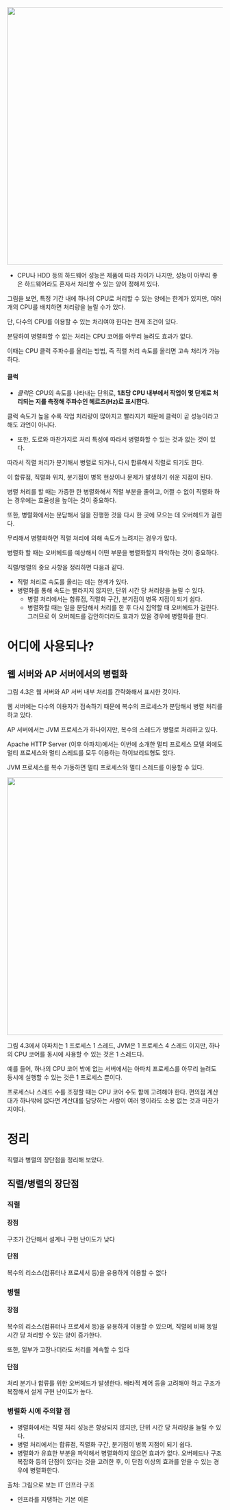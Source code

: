 

<img src = "https://user-images.githubusercontent.com/15938354/125147475-863d2500-e166-11eb-947f-06212d32f0b5.jpg" width="600px">

- CPU나 HDD 등의 하드웨어 성능은 제품에 따라 차이가 나지만, 성능이 아무리 좋은 하드웨어라도 혼자서 처리할 수 있는 양이 정해져 있다.

그림을 보면, 특정 기간 내에 하나의 CPU로 처리할 수 있는 양에는 한계가 있지만, 여러 개의 CPU를 배치하면 처리량을 늘릴 수가 있다.

단, 다수의 CPU를 이용할 수 있는 처리여야 한다는 전제 조건이 있다.

분담하여 병렬화할 수 없는 처리는 CPU 코어를 아무리 늘려도 효과가 없다.

이때는 CPU 클럭 주파수를 올리는 방법, 즉 직렬 처리 속도를 올리면 고속 처리가 가능하다.

#### 클럭
- *클럭*은 CPU의 속도를 나타내는 단위로, **1초당 CPU 내부에서 작업이 몇 단계로 처리되는 지를 측정해 주파수인 헤르츠(Hz)로 표시한다.**

클럭 속도가 높을 수록 작업 처리량이 많아지고 빨라지기 때문에 클럭이 곧 성능이라고 해도 과언이 아니다.


- 또한, 도로와 마찬가지로 처리 특성에 따라서 병렬화할 수 있는 것과 없는 것이 있다.

따라서 직렬 처리가 분기해서 병렬로 되거나, 다시 합류해서 직렬로 되기도 한다.

이 합류점, 직렬화 위치, 분기점이 병목 현상이나 문제가 발생하기 쉬운 지점이 된다.

병렬 처리를 할 때는 가증한 한 병렬화해서 직렬 부분을 줄이고, 어쩔 수 없이 직렬화 하는 경우에는 효율성을 높이는 것이 중요하다.

또한, 병렬화에서는 분담해서 일을 진행한 것을 다시 한 곳에 모으는 데 오버헤드가 걸린다.

무리해서 병렬화하면 직렬 처리에 의해 속도가 느려지는 경우가 많다.

병렬화 할 때는 오버헤드를 예상해서 어떤 부분을 병렬화할지 파악하는 것이 중요하다. 


직렬/병렬의 중요 사항을 정리하면 다음과 같다.
- 직렬 처리로 속도를 올리는 데는 한계가 있다.
- 병렬화를 통해 속도는 빨라지지 않지만, 단위 시간 당 처리량을 늘릴 수 있다.
  - 병렬 처리에서는 합류점, 직렬화 구간, 분기점이 병목 지점이 되기 쉽다.
  - 병렬화할 때는 일을 분담해서 처리를 한 후 다시 집약할 때 오버헤드가 걸린다. 그러므로 이 오버헤드를 감안하더라도 효과가 있을 경우에 병렬화를 한다.   


# 어디에 사용되나?

## 웹 서버와 AP 서버에서의 병렬화
그림 4.3은 웹 서버와 AP 서버 내부 처리를 간략화해서 표시한 것이다.

웹 서버에는 다수의 이용자가 접속하기 때문에 복수의 프로세스가 분담해서 병렬 처리를 하고 있다.

AP 서버에서는 JVM 프로세스가 하나이지만, 복수의 스레드가 병렬로 처리하고 있다.

Apache HTTP Server (이후 아파치)에서는 이번에 소개한 멀티 프로세스 모델 외에도 멀티 프로세스와 멀티 스레드를 모두 이용하는 하이브리드형도 있다.

JVM 프로세스를 복수 가동하면 멀티 프로세스와 멀티 스레드를 이용할 수 있다. 

<img src = "https://user-images.githubusercontent.com/15938354/125147493-9e14a900-e166-11eb-96e5-c70de7cb4f55.jpg" width="600px">
 
그림 4.3에서 아파치는 1 프로세스 1 스레드, JVM은 1 프로세스 4 스레드 이지만, 하나의 CPU 코어를 동시에 사용할 수 있는 것은 1 스레드다.

예를 들어, 하나의 CPU 코어 밖에 없는 서버에서는 아파치 프로세스를 아무리 늘려도 동시에 실행할 수 있는 것은 1 프로세스 뿐이다.

프로세스나 스레드 수를 조정할 때는 CPU 코어 수도 함께 고려해야 한다. 편의점 계산대가 하나밖에 없다면 계산대를 담당하는 사람이 여러 명이라도 소용 없는 것과 마찬가지이다. 



# 정리

직렬과 병렬의 장단점을 정리해 보았다.

## 직렬/병렬의 장단점
### 직렬
#### 장점
구조가 간단해서 설계나 구현 난이도가 낮다

#### 단점  
복수의 리소스(컴퓨터나 프로세서 등)을 유용하게 이용할 수 없다

### 병렬

#### 장점
복수의 리소스(컴퓨터나 프로세서 등)을 유용하게 이용할 수 있으며, 직렬에 비해 동일 시간 당 처리할 수 있는 양이 증가한다.

또한, 일부가 고장나더라도 처리를 계속할 수 있다

#### 단점
처리 분기나 합류를 위한 오버헤드가 발생한다. 배타적 제어 등을 고려해야 하고 구조가 복잡해서 설게 구현 난이도가 높다.


### 병렬화 시에 주의할 점

- 병렬화에서는 직렬 처리 성능은 향상되지 않지만, 단위 시간 당 처리량을 늘릴 수 있다.
- 병렬 처리에서는 합류점, 직렬화 구간, 분기점이 병목 지점이 되기 쉽다.
- 병렬화가 유효한 부분을 파악해서 병렬화하지 않으면 효과가 없다. 오버헤드나 구조 복잡화 등의 단점이 있다는 것을 고려한 후, 이 단점 이상의 효과를 얻을 수 있는 경우에 병렬화한다.



출처: 그림으로 보는 IT 인프라 구조
- 인프라를 지탱하는 기본 이론
